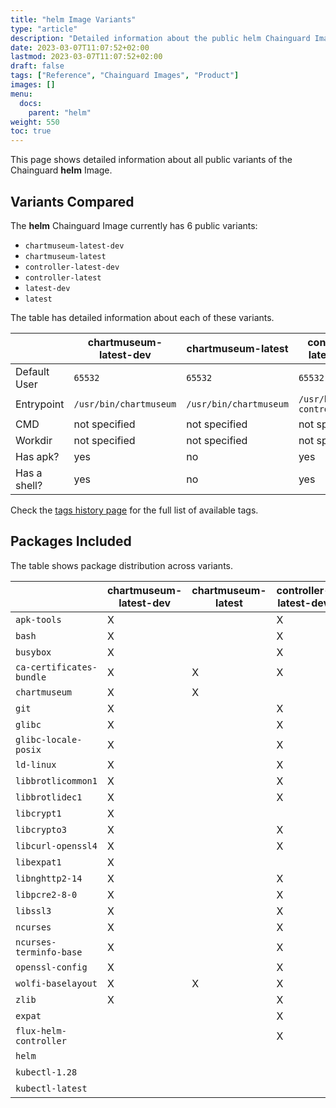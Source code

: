 ```yaml
---
title: "helm Image Variants"
type: "article"
description: "Detailed information about the public helm Chainguard Image variants"
date: 2023-03-07T11:07:52+02:00
lastmod: 2023-03-07T11:07:52+02:00
draft: false
tags: ["Reference", "Chainguard Images", "Product"]
images: []
menu:
  docs:
    parent: "helm"
weight: 550
toc: true
---
```


This page shows detailed information about all public variants of the Chainguard **helm** Image.

## Variants Compared
The **helm** Chainguard Image currently has 6 public variants: 

- `chartmuseum-latest-dev`
- `chartmuseum-latest`
- `controller-latest-dev`
- `controller-latest`
- `latest-dev`
- `latest`

The table has detailed information about each of these variants.

|              | chartmuseum-latest-dev | chartmuseum-latest     | controller-latest-dev      | controller-latest          | latest-dev      | latest          |
|--------------|------------------------|------------------------|----------------------------|----------------------------|-----------------|-----------------|
| Default User | `65532`                | `65532`                | `65532`                    | `65532`                    | `65532`         | `65532`         |
| Entrypoint   | `/usr/bin/chartmuseum` | `/usr/bin/chartmuseum` | `/usr/bin/helm-controller` | `/usr/bin/helm-controller` | `/usr/bin/helm` | `/usr/bin/helm` |
| CMD          | not specified          | not specified          | not specified              | not specified              | `help`          | `help`          |
| Workdir      | not specified          | not specified          | not specified              | not specified              | not specified   | not specified   |
| Has apk?     | yes                    | no                     | yes                        | no                         | yes             | no              |
| Has a shell? | yes                    | no                     | yes                        | no                         | yes             | no              |

Check the [tags history page](/chainguard/chainguard-images/reference/helm/tags_history/) for the full list of available tags.

## Packages Included
The table shows package distribution across variants.

|                          | chartmuseum-latest-dev | chartmuseum-latest | controller-latest-dev | controller-latest | latest-dev | latest |
|--------------------------|------------------------|--------------------|-----------------------|-------------------|------------|--------|
| `apk-tools`              | X                      |                    | X                     |                   | X          |        |
| `bash`                   | X                      |                    | X                     |                   | X          |        |
| `busybox`                | X                      |                    | X                     |                   | X          |        |
| `ca-certificates-bundle` | X                      | X                  | X                     | X                 | X          | X      |
| `chartmuseum`            | X                      | X                  |                       |                   |            |        |
| `git`                    | X                      |                    | X                     |                   | X          |        |
| `glibc`                  | X                      |                    | X                     |                   | X          |        |
| `glibc-locale-posix`     | X                      |                    | X                     | X                 | X          |        |
| `ld-linux`               | X                      |                    | X                     |                   | X          |        |
| `libbrotlicommon1`       | X                      |                    | X                     |                   | X          |        |
| `libbrotlidec1`          | X                      |                    | X                     |                   | X          |        |
| `libcrypt1`              | X                      |                    |                       |                   | X          |        |
| `libcrypto3`             | X                      |                    | X                     |                   | X          |        |
| `libcurl-openssl4`       | X                      |                    | X                     |                   | X          |        |
| `libexpat1`              | X                      |                    |                       |                   | X          |        |
| `libnghttp2-14`          | X                      |                    | X                     |                   | X          |        |
| `libpcre2-8-0`           | X                      |                    | X                     |                   | X          |        |
| `libssl3`                | X                      |                    | X                     |                   | X          |        |
| `ncurses`                | X                      |                    | X                     |                   | X          |        |
| `ncurses-terminfo-base`  | X                      |                    | X                     |                   | X          |        |
| `openssl-config`         | X                      |                    | X                     |                   | X          |        |
| `wolfi-baselayout`       | X                      | X                  | X                     | X                 | X          | X      |
| `zlib`                   | X                      |                    | X                     |                   | X          |        |
| `expat`                  |                        |                    | X                     |                   |            |        |
| `flux-helm-controller`   |                        |                    | X                     | X                 |            |        |
| `helm`                   |                        |                    |                       |                   | X          | X      |
| `kubectl-1.28`           |                        |                    |                       |                   | X          | X      |
| `kubectl-latest`         |                        |                    |                       |                   | X          | X      |
